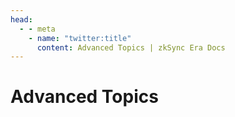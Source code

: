```yaml
---
head:
  - - meta
    - name: "twitter:title"
      content: Advanced Topics | zkSync Era Docs
---
```


# Advanced Topics
